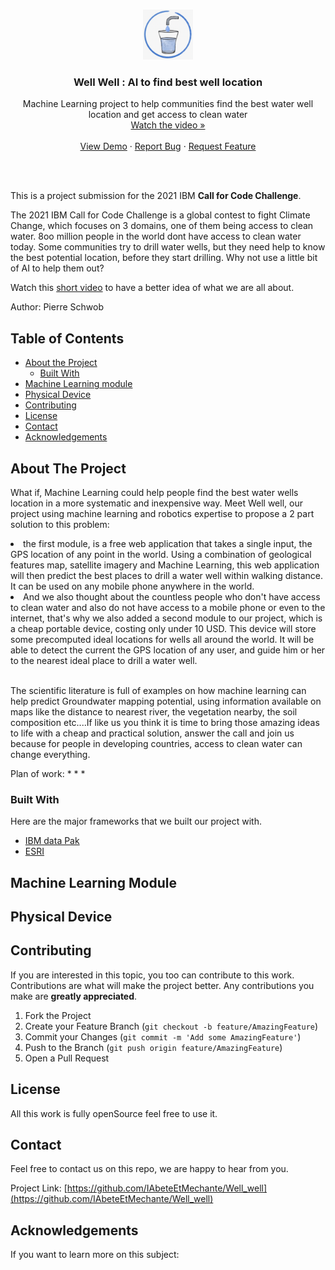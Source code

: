 
<!-- PROJECT LOGO -->
<br />
<p align="center">
  <a href="https://github.com/IAbeteEtMechante/Well_well">
    <img src="images/logo.png" alt="Logo" width="80" height="80">
  </a>

  <h3 align="center">Well Well : AI to find best well location</h3>

  <p align="center">
    Machine Learning project to help communities find the best water well location and get access to clean water 
    <br />
    <a href="https://www.youtube.com/watch?v=CnvxaTBWoZo"><stron>Watch the video »</strong></a>
    <br />
    <br />
    <a href="https://wellwellwell.h4k00r.com/#">View Demo</a>
    ·
    <a href="https://github.com/IAbeteEtMechante/Well_well/issues">Report Bug</a>
    ·
    <a href="https://github.com/IAbeteEtMechante/Well_well/issues">Request Feature</a>
  </p>
</p>

<br>
<br>

This is a project submission for the 2021 IBM **Call for Code Challenge**. 

The 2021 IBM Call for Code Challenge is a global contest to fight Climate Change, which focuses on 3 domains, one of them being access to clean water. 
8oo million people in the world dont have access to clean water today. Some communities try to drill water wells, but they need help to know the best potential location, before they start drilling. Why not use a little bit of AI to help them out?

Watch this [short video](https://www.youtube.com/watch?v=CnvxaTBWoZo) to have a better idea of what we are all about.

Author: Pierre Schwob
<br>


<!-- TABLE OF CONTENTS -->
## Table of Contents

* [About the Project](#about-the-project)
  * [Built With](#built-with)
* [Machine Learning module](#machine-learning-module)
* [Physical Device](#physical-device)
* [Contributing](#contributing)
* [License](#license)
* [Contact](#contact)
* [Acknowledgements](#acknowledgements)


<!-- ABOUT THE PROJECT -->
## About The Project

What if, Machine Learning could help people find the best water wells location in a more systematic and inexpensive way. Meet Well well, our project using machine learning and robotics expertise to propose a 2 part solution to this problem:
<li>the first module, is a free web application that takes a single input,  the GPS location of any point in the world. Using a combination of geological features map, satellite imagery and Machine Learning, this web application will then predict the best places to drill a water well within walking distance. It can be used on any mobile phone anywhere in the world. </li>
<li>And we also thought about the countless people who don't have access to clean water and also do not have access to a mobile phone or even to the internet, that's why we also added a second module to our project, which is a cheap portable device, costing only under 10 USD. This device will store some precomputed ideal locations for wells all around the world. It will be able to detect the current the GPS location of any user,  and guide him or her to the nearest ideal place to drill a water well.</li>
<br>

The scientific literature is full of examples on how machine learning can help predict Groundwater mapping potential, using information available on maps like the distance to nearest river, the vegetation nearby, the soil composition etc....If like us you think it is time to bring those amazing ideas to life with a cheap and practical solution, answer the call and join us because for people in developing countries, access to clean water can change everything.



Plan of work:
*
*
*

### Built With
Here are the major frameworks that we built our project with.
* [IBM data Pak](https://www.ibm.com/products/cloud-pak-for-data)
* [ESRI](https://www.esri.com/en-us/home)

<!-- MACHINE LEARNING MODULE -->
## Machine Learning Module

<!-- PHYSICAL DEVICE -->
## Physical Device

<!-- CONTRIBUTING -->
## Contributing

If you are interested in this topic, you too can contribute to this work. Contributions are what will make the project better. Any contributions you make are **greatly appreciated**.

1. Fork the Project
2. Create your Feature Branch (`git checkout -b feature/AmazingFeature`)
3. Commit your Changes (`git commit -m 'Add some AmazingFeature'`)
4. Push to the Branch (`git push origin feature/AmazingFeature`)
5. Open a Pull Request

<!-- LICENSE -->
## License

All this work is fully openSource feel free to use it.

<!-- CONTACT -->
## Contact

Feel free to contact us on this repo, we are happy to hear from you.

Project Link: [https://github.com/IAbeteEtMechante/Well_well](https://github.com/IAbeteEtMechante/Well_well)




<!-- ACKNOWLEDGEMENTS -->
## Acknowledgements

If you want to learn more on this subject:

<!-- MARKDOWN LINKS & IMAGES -->
<!-- https://www.markdownguide.org/basic-syntax/#reference-style-links -->


